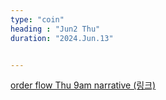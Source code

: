 ```yaml
---
type: "coin"
heading : "Jun2 Thu"
duration: "2024.Jun.13"


---
```

 

[order flow Thu 9am narrative (링크)](/todo/images/order-flow-2024-06-13-9AM.png)



